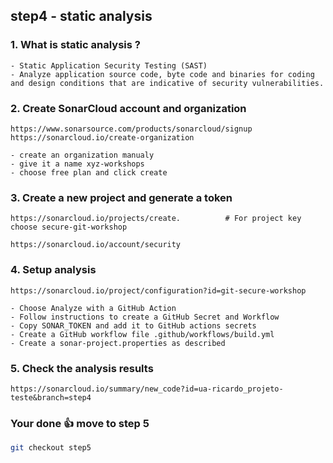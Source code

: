 ## step4 - static analysis

### 1. What is static analysis ?
```
- Static Application Security Testing (SAST)
- Analyze application source code, byte code and binaries for coding and design conditions that are indicative of security vulnerabilities.
```

### 2. Create SonarCloud account and organization
```
https://www.sonarsource.com/products/sonarcloud/signup
https://sonarcloud.io/create-organization
```

```
- create an organization manualy
- give it a name xyz-workshops
- choose free plan and click create
```

### 3. Create a new project and generate a token
```
https://sonarcloud.io/projects/create.          # For project key choose secure-git-workshop

https://sonarcloud.io/account/security
```

### 4. Setup analysis
```
https://sonarcloud.io/project/configuration?id=git-secure-workshop
```

```
- Choose Analyze with a GitHub Action
- Follow instructions to create a GitHub Secret and Workflow
- Copy SONAR_TOKEN and add it to GitHub actions secrets
- Create a GitHub workflow file .github/workflows/build.yml
- Create a sonar-project.properties as described
```

### 5. Check the analysis results
```
https://sonarcloud.io/summary/new_code?id=ua-ricardo_projeto-teste&branch=step4
```

### Your done 👍 move to step 5
```bash
git checkout step5
```
